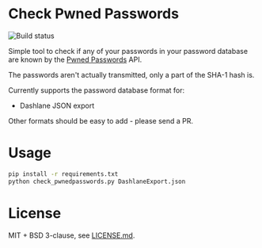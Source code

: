 # Check Pwned Passwords

![Build status](https://travis-ci.org/lietu/check-pwnedpasswords.svg?branch=master)

Simple tool to check if any of your passwords in your password database
are known by the [Pwned Passwords](https://haveibeenpwned.com/Passwords)
API.

The passwords aren't actually transmitted, only a part of the SHA-1 hash
is.

Currently supports the password database format for:

 - Dashlane JSON export

Other formats should be easy to add - please send a PR.

# Usage

```bash
pip install -r requirements.txt
python check_pwnedpasswords.py DashlaneExport.json
```

# License

MIT + BSD 3-clause, see [LICENSE.md](LICENSE.md).
